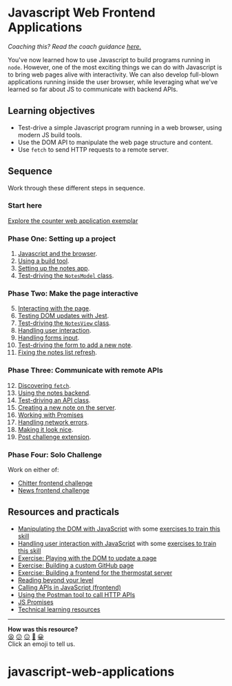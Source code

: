 # Javascript Web Frontend Applications

_Coaching this? Read the coach guidance
[here.](https://github.com/makersacademy/slug/blob/main/materials/universe/language_intros/challenges/javascript_web_applications/COACH_GUIDANCE.x.md)_

You've now learned how to use Javascript to build programs running in `node`. However, one of the most exciting things we can do with Javascript is to bring web pages alive with interactivity. We can also develop full-blown applications running inside the user browser, while leveraging what we've learned so far about JS to communicate with backend APIs.

## Learning objectives

* Test-drive a simple Javascript program running in a web browser, using modern JS build tools.
* Use the DOM API to manipulate the web page structure and content.
* Use `fetch` to send HTTP requests to a remote server.

## Sequence

Work through these different steps in sequence.

### Start here

[Explore the counter web application
exemplar](./resources/counter-app-example)

### Phase One: Setting up a project

1. [Javascript and the browser](./contents/01_javascript_browser.md).
2. [Using a build tool](./contents/02_build_tool.md).
3. [Setting up the notes app](./contents/03_notes_app_scaffold.md).
4. [Test-driving the `NotesModel` class](./contents/04_test_driving_notes_class.md).

### Phase Two: Make the page interactive
5. [Interacting with the page](./contents/05_interacting_with_the_page.md).
6. [Testing DOM updates with Jest](./contents/06_testing_page_content.md).
7. [Test-driving the `NotesView` class](./contents/07_adding_new_note.md).
8. [Handling user interaction](./contents/08_user_interaction.md).
9. [Handling forms input](./contents/09_user_interaction_input.md).
10. [Test-driving the form to add a new note](./contents/10_adding_a_note_ui.md).
11. [Fixing the notes list refresh](./contents/11_fixing_list_refresh.md).

### Phase Three: Communicate with remote APIs
12. [Discovering `fetch`](./contents/12_discovering_fetch.md).
13. [Using the notes backend](./contents/13_connecting_to_server.md).
14. [Test-driving an API class](./contents/14_fetch_notes_from_backend.md).
15. [Creating a new note on the server](./contents/15_creating_new_note_server.md).
16. [Working with Promises](./contents/16_promises.md)
17. [Handling network errors](./contents/17_handling_errors.md).
18. [Making it look nice](./contents/18_making_it_look_nice.md).
19. [Post challenge extension](./contents/19_deleting_note.md).

### Phase Four: Solo Challenge

Work on either of:

* [Chitter frontend challenge](https://github.com/makersacademy/frontend-api-challenge)
* [News frontend challenge](https://github.com/makersacademy/news-summary-challenge)

## Resources and practicals

* [Manipulating the DOM with JavaScript](./pills/manipulating_dom_with_javascript.md) with some [exercises to train this skill](./pills/manipulating_dom_with_javascript.md#exercises-to-go-further)
* [Handling user interaction with JavaScript](./pills/responding_to_user_actions_on_page.md) with some [exercises to train this skill](./pills/responding_to_user_actions_on_page.md#exercises-to-go-further)
* [Exercise: Playing with the DOM to update a page](./practicals/playing-with-dom)
* [Exercise: Building a custom GitHub page](./practicals/github-frontend)
* [Exercise: Building a frontend for the thermostat server](./practicals/thermostat-frontend)
* [Reading beyond your level](https://hackmd.io/F-pmnp3hRhePddmf3mnKGw)
* [Calling APIs in JavaScript (frontend)](https://github.com/makersacademy/course/blob/main/pills/calling_apis_in_javascript.md)
* [Using the Postman tool to call HTTP APIs](https://www.postman.com/downloads/)
* [JS Promises](https://github.com/makersacademy/course/blob/main/pills/js_promises.md)
* [Technical learning resources](https://airtable.com/shrV1b6EWdf5EHWii/tblokmw6yNUO75ge6)

<!-- BEGIN GENERATED SECTION DO NOT EDIT -->

---

**How was this resource?**  
[😫](https://airtable.com/shrUJ3t7KLMqVRFKR?prefill_Repository=makersacademy%2Fjavascript-web-applications&prefill_File=README.md&prefill_Sentiment=😫) [😕](https://airtable.com/shrUJ3t7KLMqVRFKR?prefill_Repository=makersacademy%2Fjavascript-web-applications&prefill_File=README.md&prefill_Sentiment=😕) [😐](https://airtable.com/shrUJ3t7KLMqVRFKR?prefill_Repository=makersacademy%2Fjavascript-web-applications&prefill_File=README.md&prefill_Sentiment=😐) [🙂](https://airtable.com/shrUJ3t7KLMqVRFKR?prefill_Repository=makersacademy%2Fjavascript-web-applications&prefill_File=README.md&prefill_Sentiment=🙂) [😀](https://airtable.com/shrUJ3t7KLMqVRFKR?prefill_Repository=makersacademy%2Fjavascript-web-applications&prefill_File=README.md&prefill_Sentiment=😀)  
Click an emoji to tell us.

<!-- END GENERATED SECTION DO NOT EDIT -->
# javascript-web-applications

